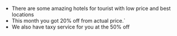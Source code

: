 - There are some amazing hotels for tourist with low price and best locations
- This month you got 20% off from actual price.`
- We also have taxy service for you at the 50% off

